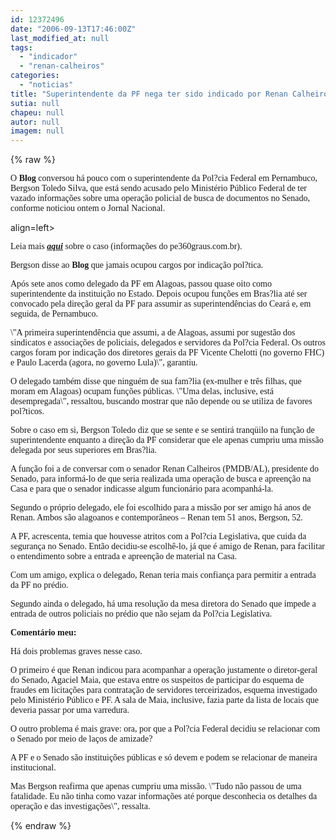 ```yaml
---
id: 12372496
date: "2006-09-13T17:46:00Z"
last_modified_at: null
tags:
  - "indicador"
  - "renan-calheiros"
categories:
  - "noticias"
title: "Superintendente da PF nega ter sido indicado por Renan Calheiros"
sutia: null
chapeu: null
autor: null
imagem: null
---
```

{% raw %}
<p><P align=justify><FONT face=Verdana></FONT></P></p>
<p><P align=left><FONT face=Verdana>O <STRONG>Blog</STRONG> conversou há pouco com o superintendente da Pol?cia Federal em Pernambuco, Bergson Toledo Silva, que está sendo acusado pelo Ministério Público Federal de ter vazado informações sobre uma operação policial de busca de documentos no Senado, conforme noticiou ontem o Jornal Nacional.</FONT></P></p>
<p><P</p>
<p> align=left><FONT face=Verdana></FONT></P></p>
<p><P align=left><FONT face=Verdana>Leia mais <STRONG><EM><A href=\"https://pe360graus.globo.com/noticias360/matler.asp?newsId=64784\" target=_blank>aqui</A></EM></STRONG> sobre o caso (informações do pe360graus.com.br).</FONT></P></p>
<p><P align=left><FONT face=Verdana></FONT></P></p>
<p><P align=left><FONT face=Verdana>Bergson disse ao <STRONG>Blog</STRONG> que jamais ocupou cargos por indicação pol?tica. </FONT></P></p>
<p><P align=left><FONT face=Verdana></FONT></P></p>
<p><P align=left><FONT face=Verdana>Após sete anos como delegado da PF em Alagoas, passou quase oito como superintendente da instituição no Estado. Depois ocupou funções em Bras?lia até ser convocado pela direção geral da PF para assumir as superintendências do Ceará e, em seguida, de Pernambuco.</FONT></P></p>
<p><P align=left><FONT face=Verdana></FONT></P></p>
<p><P align=left><FONT face=Verdana>\"A primeira superintendência que assumi, a de Alagoas, assumi por sugestão dos sindicatos e associações de policiais, delegados e servidores da Pol?cia Federal. Os outros cargos foram por indicação dos diretores gerais da PF Vicente Chelotti (no governo FHC) e Paulo Lacerda (agora, no governo Lula)\", garantiu.</FONT></P></p>
<p><P align=left><FONT face=Verdana></FONT></P></p>
<p><P align=left><FONT face=Verdana>O delegado também disse que ninguém de sua fam?lia (ex-mulher e três filhas, que moram em Alagoas) ocupam funções públicas. \"Uma delas, inclusive, está desempregada\", ressaltou, buscando mostrar que não depende ou se utiliza de favores pol?ticos.</FONT></P></p>
<p><P align=left><FONT face=Verdana></FONT></P></p>
<p><P align=left><FONT face=Verdana>Sobre o caso em si, Bergson Toledo diz que se sente e se sentirá tranqüilo na função de superintendente enquanto a direção da PF considerar que ele apenas cumpriu uma missão delegada por seus superiores em Bras?lia.</FONT></P></p>
<p><P align=left><FONT face=Verdana></FONT></P></p>
<p><P align=left><FONT face=Verdana>A função foi a de conversar com o senador Renan Calheiros (PMDB/AL), presidente do Senado, para informá-lo de que seria realizada uma operação de busca e apreenção na Casa e para que o senador indicasse algum funcionário para acompanhá-la. </FONT></P></p>
<p><P align=left><FONT face=Verdana></FONT></P></p>
<p><P align=left><FONT face=Verdana>Segundo o próprio delegado, ele foi escolhido para a missão por ser amigo há anos de Renan. Ambos são alagoanos e contemporâneos – Renan tem 51 anos, Bergson, 52.</FONT></P></p>
<p><P align=left><FONT face=Verdana></FONT></P></p>
<p><P align=left><FONT face=Verdana>A PF, acrescenta, temia que houvesse atritos com a Pol?cia Legislativa, que cuida da segurança no Senado. Então decidiu-se escolhê-lo, já que é amigo de Renan, para facilitar o entendimento sobre a entrada e apreenção de material na Casa. </FONT></P></p>
<p><P align=left><FONT face=Verdana></FONT></P></p>
<p><P align=left><FONT face=Verdana>Com um amigo,&nbsp;explica o delegado, Renan teria mais confiança para permitir a entrada da PF no prédio.</FONT></P></p>
<p><P align=left><FONT face=Verdana></FONT></P></p>
<p><P align=left><FONT face=Verdana>Segundo ainda o delegado, há uma resolução da mesa diretora do Senado que impede a entrada de outros policiais no prédio que não sejam da Pol?cia Legislativa.</FONT></P></p>
<p><P align=left><FONT face=Verdana></FONT></P></p>
<p><P align=left><FONT face=Verdana><STRONG>Comentário meu:</STRONG></FONT></P></p>
<p><P align=left><FONT face=Verdana><STRONG></STRONG></FONT></P></p>
<p><P align=left><FONT face=Verdana>Há dois problemas graves nesse caso. </FONT></P></p>
<p><P align=left><FONT face=Verdana></FONT></P></p>
<p><P align=left><FONT face=Verdana>O primeiro é que Renan indicou para acompanhar a operação justamente o diretor-geral do Senado, Agaciel Maia, que estava entre os suspeitos de participar do esquema de fraudes em licitações para contratação de servidores terceirizados, esquema investigado pelo Ministério Público e PF. A sala de Maia, inclusive, fazia parte da lista de locais que deveria passar por uma varredura.</FONT></P></p>
<p><P align=left><FONT face=Verdana></FONT></P></p>
<p><P align=left><FONT face=Verdana>O outro problema é mais grave: ora, por que a Pol?cia Federal decidiu se relacionar com o Senado por meio de laços de amizade? </FONT></P></p>
<p><P align=left><FONT face=Verdana></FONT></P></p>
<p><P align=left><FONT face=Verdana>A PF e o Senado são instituições públicas e só devem e podem se relacionar de maneira institucional.</FONT></P></p>
<p><P align=left><FONT face=Verdana></FONT></P></p>
<p><P align=left><FONT face=Verdana>Mas Bergson reafirma que apenas cumpriu uma missão. \"Tudo não passou de uma fatalidade. Eu não tinha como vazar informações até porque desconhecia os detalhes da operação e das investigações\", ressalta.</FONT></P> </p>
{% endraw %}